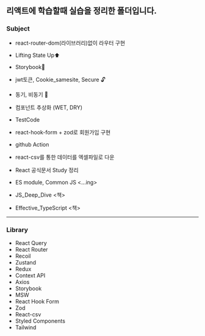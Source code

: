 ## **리액트에 학습할때 실습을 정리한 폴더입니다.**

### Subject

- react-router-dom(라이브러리)없이 라우터 구현

- Lifting State Up⬆

- Storybook📕

- jwt토큰, Cookie_samesite, Secure 🔓

- 동기, 비동기 🔀

- 컴포넌트 추상화 (WET, DRY)

- TestCode

- react-hook-form + zod로 회원가입 구현

- github Action

- react-csv를 통한 데이터를 엑셀파일로 다운

- React 공식문서 Study 정리

- ES module, Common JS <...ing>

- JS_Deep_Dive <책>

- Effective_TypeScript <책>

---

### Library

- React Query
- React Router
- Recoil
- Zustand
- Redux
- Context API
- Axios
- Storybook
- MSW
- React Hook Form
- Zod
- React-csv
- Styled Components
- Tailwind
